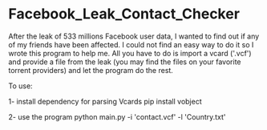 # Facebook_Leak_Contact_Checker
After the leak of 533 millions Facebook user data, I wanted to find out if any of my friends have been affected. I could not find an easy way to do it so I wrote this program to help me. All you have to do is import a vcard ('.vcf') and provide a file from the leak (you may find the files on your favorite torrent providers) and let the program do the rest.

To use:

1- install dependency for parsing Vcards
  pip install vobject

2- use the program
  python main.py -i 'contact.vcf' -l 'Country.txt'
